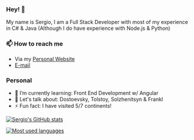 ### Hey! 👋
My name is Sergio, I am a Full Stack Developer with most of my experience in C# & Java (Although I do have experience with Node.js & Python)


### 📫 How to reach me
- Via my [Personal Website](https://sergionjr.io)
- [E-mail](mailto:seno7509@colorado.edu)

### Personal
- 🌱 I’m currently learning: Front End Development w/ Angular
- 💬 Let's talk about: Dostoevsky, Tolstoy, Solzhenitsyn & Frankl
- ⚡ Fun fact: I have visited 5/7 continents!


[![Sergio's GitHub stats](https://github-readme-stats.vercel.app/api?username=sergionjr&show_icons=true&theme=radical)](https://github.com/anuraghazra/github-readme-stats)

[![Most used languages](https://github-readme-stats.vercel.app/api/top-langs/?username=sergionjr&theme=radical)](https://github.com/anuraghazra/github-readme-stats)



<!--
**sergionjr/sergionjr** is a ✨ _special_ ✨ repository because its `README.md` (this file) appears on your GitHub profile.

Here are some ideas to get you started:

- 🔭 I’m currently working on ...
- 🌱 I’m currently learning ...
- 👯 I’m looking to collaborate on ...
- 🤔 I’m looking for help with ...
- 💬 Ask me about ...

- 😄 Pronouns: ...
- ⚡ Fun fact: ...
-->
